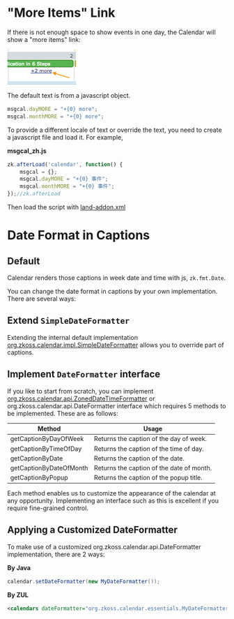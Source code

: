 # "More Items" Link

If there is not enough space to show events in one day, the Calendar
will show a "more items" link:

![](/zk_calendar_essentials/images/moreEventLink.png)

The default text is from a javascript object.

```javascript
msgcal.dayMORE = "+{0} more";
msgcal.monthMORE = "+{0} more";
```

To provide a different locale of text or override the text, you need to
create a javascript file and load it. For example,

**msgcal_zh.js**

```javascript
zk.afterLoad('calendar', function() {
    msgcal = {};
    msgcal.dayMORE = "+{0} 事件";
    msgcal.monthMORE = "+{0} 事件";
});//zk.afterLoad
```

Then load the script with [ land-addon.xml]({{site.baseurl}}/zk_dev_ref/internationalization/warning_and_error_messages#Defined_in_a_JS_File)

# Date Format in Captions

## Default

Calendar renders those captions in week date and time with js,
`zk.fmt.Date`.

You can change the date format in captions by your own implementation.
There are several ways:

## Extend `SimpleDateFormatter`

Extending the internal default implementation
[org.zkoss.calendar.impl.SimpleDateFormatter](https://www.zkoss.org/javadoc/latest/zk/org/zkoss/calendar/impl/SimpleDateFormatter.html) allows
you to override part of captions.

## Implement `DateFormatter` interface

If you like to start from scratch, you can implement
[org.zkoss.calendar.api.ZonedDateTimeFormatter](https://www.zkoss.org/javadoc/latest/zk/org/zkoss/calendar/api/ZonedDateTimeFormatter.html) or
<javadoc type="interface">org.zkoss.calendar.api.DateFormatter</javadoc>
interface which requires 5 methods to be implemented. These are as
follows:

| Method                  | Usage                                     |
|-------------------------|-------------------------------------------|
| getCaptionByDayOfWeek   | Returns the caption of the day of week.   |
| getCaptionByTimeOfDay   | Returns the caption of the time of day.   |
| getCaptionByDate        | Returns the caption of the date.          |
| getCaptionByDateOfMonth | Returns the caption of the date of month. |
| getCaptionByPopup       | Returns the caption of the popup title.   |

Each method enables us to customize the appearance of the calendar at
any opportunity. Implementing an interface such as this is excellent if
you require fine-grained control.

## Applying a Customized DateFormatter

To make use of a customized
<javadoc type="interface">org.zkoss.calendar.api.DateFormatter</javadoc>
implementation, there are 2 ways:

**By Java**

```java
calendar.setDateFormatter(new MyDateFormatter());
```

**By ZUL**

```xml
<calendars dateFormatter="org.zkoss.calendar.essentials.MyDateFormatter"/>
```
